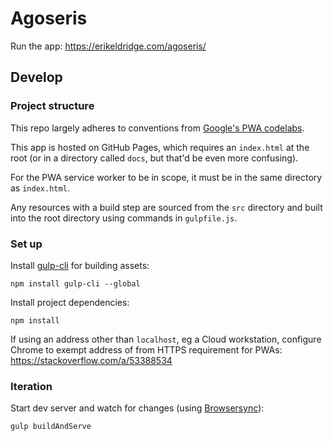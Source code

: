 # Agoseris

Run the app: https://erikeldridge.com/agoseris/

## Develop

### Project structure

This repo largely adheres to conventions from
[Google's PWA codelabs](https://codelabs.developers.google.com/dev-pwa-training/).

This app is hosted on GitHub Pages, which requires an `index.html` at the root
(or in a directory called `docs`, but that'd be even more confusing).

For the PWA service worker to be in scope, it must be in the same directory
as `index.html`.

Any resources with a build step are sourced from the `src` directory and built
into the root directory using commands in `gulpfile.js`.

### Set up

Install 
[gulp-cli](https://gulpjs.com/docs/en/getting-started/quick-start#install-the-gulp-command-line-utility)
for building assets:

    npm install gulp-cli --global

Install project dependencies:

    npm install

If using an address other than `localhost`, eg a Cloud workstation, configure
Chrome to exempt address of from HTTPS requirement for PWAs:
https://stackoverflow.com/a/53388534

### Iteration

Start dev server and watch for changes (using 
[Browsersync](https://browsersync.io/)):

    gulp buildAndServe

